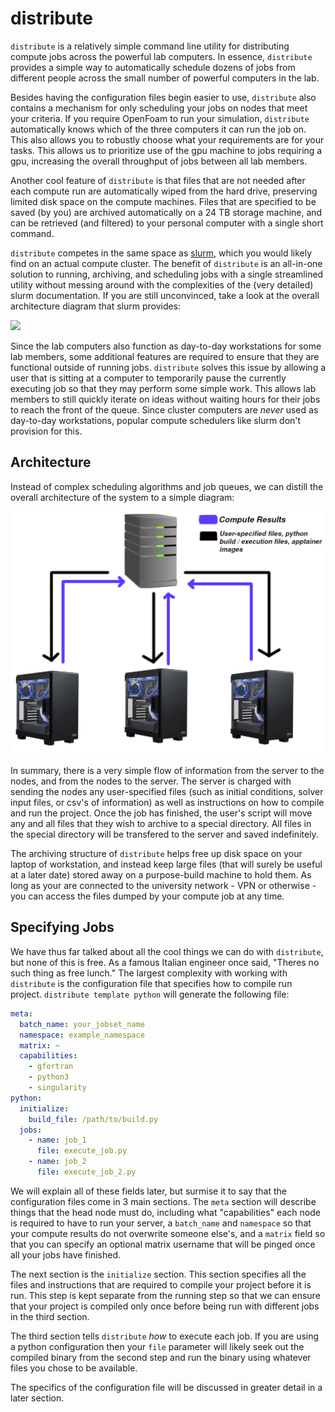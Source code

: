 # distribute

`distribute` is a relatively simple command line utility for distributing compute jobs across the powerful
lab computers. In essence, `distribute` provides a simple way to automatically schedule dozens of jobs 
from different people across the small number of powerful computers in the lab. 

Besides having the configuration files begin easier to use, `distribute` also contains a mechanism for 
only scheduling your jobs on nodes that meet your criteria. If you require OpenFoam to run your simulation,
`distribute` automatically knows which of the three computers it can run the job on. This also allows you
to robustly choose what your requirements are for your tasks. This allows us to prioritize
use of the gpu machine to jobs requiring a gpu, increasing the overall throughput of jobs between all lab
members.

Another cool feature of `distribute` is that files that are not needed after each compute run are automatically
wiped from the hard drive, preserving limited disk space on the compute machines. Files that are specified to be 
saved (by you) are archived automatically on a 24 TB storage machine, and can be retrieved (and filtered) 
to your personal computer with a single short command.

`distribute` competes in the same space as [slurm](https://slurm.schedmd.com/overview.html), which you would
likely find on an actual compute cluster. The benefit of `distribute` is an all-in-one solution to running,
archiving, and scheduling jobs with a single streamlined utility without messing around with the complexities
of the (very detailed) slurm documentation. If you are still unconvinced, take a look at the overall architecture
diagram that slurm provides:

![](https://slurm.schedmd.com/arch.gif)

Since the lab computers also function as day-to-day workstations for some lab members, some additional
features are required to ensure that they are functional outside of running jobs. `distribute` solves this issue 
by allowing a user that is sitting at a computer to temporarily pause the currently executing job so that
they may perform some simple work. This allows lab members to still quickly iterate on ideas without waiting
hours for their jobs to reach the front of the queue. Since cluster computers are *never* used as 
day-to-day workstations, popular compute schedulers like slurm don't provision for this.

## Architecture

Instead of complex scheduling algorithms and job queues, we can distill the overall architecture of the 
system to a simple diagram:

![](https://raw.githubusercontent.com/Fluid-Dynamics-Group/distribute/master/docs/figs/architecture.png?token=AKYKRYJFGIRJIFKEMPES5M3BWFNMY)

In summary, there is a very simple flow of information from the server to the nodes, and from the nodes to
the server. The server is charged with sending the nodes any user-specified files (such as initial conditions,
solver input files, or csv's of information) as well as instructions on how to compile and run the project.
Once the job has finished, the user's script will move any and all files that they wish to archive to 
a special directory. All files in the special directory will be transfered to the server and saved
indefinitely. 

The archiving structure of `distribute` helps free up disk space on your laptop of workstation, and instead 
keep large files (that will surely be useful at a later date) stored away on a purpose-build machine to 
hold them. As long as your are connected to the university network - VPN or otherwise - you can access the 
files dumped by your compute job at any time.

## Specifying Jobs

We have thus far talked about all the cool things we can do with `distribute`, but none of this is free. As
a famous Italian engineer once said, "Theres no such thing as free lunch." The largest complexity with working
with `distribute` is the configuration file that specifies how to compile run project. `distribute template python` 
will generate the following file:

```yaml
meta:
  batch_name: your_jobset_name
  namespace: example_namespace
  matrix: ~
  capabilities:
    - gfortran
    - python3
    - singularity
python:
  initialize:
    build_file: /path/to/build.py
  jobs:
    - name: job_1
      file: execute_job.py
    - name: job_2
      file: execute_job_2.py
```

We will explain all of these fields later, but surmise it to say that the configuration files come in 3 main sections. 
The `meta` section will describe things that the head node must do, including what "capabilities" each node is required
to have to run your server, a `batch_name` and `namespace` so that your compute results do not overwrite someone else's,
and a `matrix` field so that you can specify an optional matrix username that will be pinged once all your 
jobs have finished.

The next section is the `initialize` section. This section specifies all the files and instructions that are required
to compile your project before it is run. This step is kept separate from the running step so that we can ensure
that your project is compiled only once before being run with different jobs in the third section.

The third section tells `distribute` *how* to execute each job. If you are using a python configuration then your 
`file` parameter will likely seek out the compiled binary from the second step and run the binary using whatever
files you chose to be available.

The specifics of the configuration file will be discussed in greater detail in a later section.
